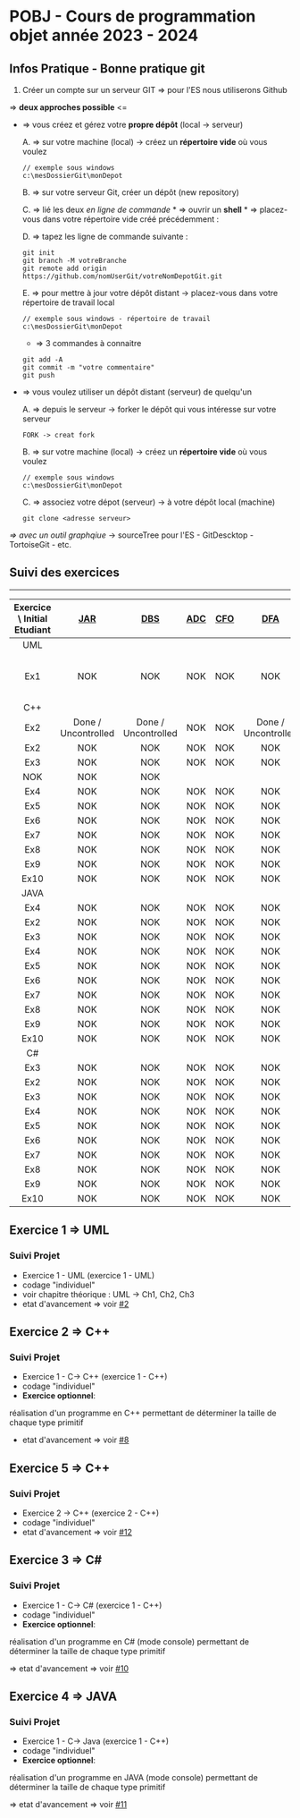 # POBJ - Cours de programmation objet année 2023 - 2024 
## Infos Pratique - Bonne pratique git

1. Créer un compte sur un serveur GIT => pour l'ES nous utiliserons <span sytle="color: #FF0000">Github</span>
	
=> **deux approches possible** <= 
* => vous créez et gérez votre **propre dépôt** (local -> serveur)
	
	A. => sur votre machine (local) -> créez un **répertoire vide** où vous voulez
	```
	// exemple sous windows 
	c:\mesDossierGit\monDepot 
	```
	B. => sur votre serveur Git, créer un dépôt (new repository) 
	
	C. => lié les deux *en ligne de commande* 
		* => ouvrir un **shell** 
		* => placez-vous dans votre répertoire vide créé précédemment :  
	
	D. => tapez les ligne de commande suivante : 	
	```
	git init
	git branch -M votreBranche
	git remote add origin https://github.com/nomUserGit/votreNomDepotGit.git
	```
	
	E. => pour mettre à jour votre dépôt distant -> placez-vous dans votre répertoire de travail local 
	```
	// exemple sous windows - répertoire de travail  
	c:\mesDossierGit\monDepot 
	```
	
	* => 3 commandes à connaitre 
	
	```
	git add -A 
	git commit -m "votre commentaire" 
	git push 
	```
* => vous voulez utiliser un dépôt distant (serveur) de quelqu'un 
	
	A. => depuis le serveur -> forker le dépôt qui vous intéresse sur votre serveur 
	```
	FORK -> creat fork
	```
	
	B.  => sur votre machine (local) -> créez un **répertoire vide** où vous voulez 
	```
	// exemple sous windows 
	c:\mesDossierGit\monDepot 
	```
	
	C. => associez votre dépot (serveur) -> à votre dépôt local (machine) 
	```
	git clone <adresse serveur> 
	``` 

*=> avec un outil graphqiue* -> sourceTree pour l'ES - GitDescktop - TortoiseGit - etc. 
	
## Suivi des exercices 
---

| Exercice \ Initial Etudiant | **[JAR](https://github.com/JeremyETMLES)** | **[DBS](https://github.com/damienbignens)** | **[ADC](https://github.com/antoniodocarmoafonso)** | **[CFO](https://github.com/CyrilFeliciano)** | **[DFA](https://github.com/Diogo-FerreiraETML)** | **[LGA](https://github.com/LuisGarciaAre)** | **[MPT](https://github.com/Melissaperret)** | **[SPN](https://github.com/Toxik24)** | 
|:---:|:---:|:---:|:---:|:---:|:---:|:---:|:---:|:---:|
| UML | | | | | | | | | 
| Ex1 | NOK | NOK | NOK | NOK | NOK | Done / Merged Solus on PBY | Done / Uncontrolled | Done / Uncontrolled |
| C++ | | | | | | | |
| Ex2 | Done / Uncontrolled | Done / Uncontrolled | NOK | NOK | Done / Uncontrolled | Done / Uncontrolled | Done / Uncontrolled | Done / Uncontrolled | 
| Ex2 | NOK | NOK | NOK | NOK | NOK | NOK | NOK | NOK | 
| Ex3 | NOK | NOK | NOK | NOK | NOK 
| NOK | NOK | NOK | 
| Ex4 | NOK | NOK | NOK | NOK | NOK | NOK | NOK | NOK | 
| Ex5 | NOK | NOK | NOK | NOK | NOK | NOK | NOK | NOK | 
| Ex6 | NOK | NOK | NOK | NOK | NOK | NOK | NOK | NOK | 
| Ex7 | NOK | NOK | NOK | NOK | NOK | NOK | NOK | NOK | 
| Ex8 | NOK | NOK | NOK | NOK | NOK | NOK | NOK | NOK | 
| Ex9 | NOK | NOK | NOK | NOK | NOK | NOK | NOK | NOK | 
| Ex10 | NOK | NOK | NOK | NOK | NOK | NOK | NOK | NOK | 
| JAVA | | | | | | | |
| Ex4 | NOK | NOK | NOK | NOK | NOK | NOK | NOK | NOK |
| Ex2 | NOK | NOK | NOK | NOK | NOK | NOK | NOK | NOK | 
| Ex3 | NOK | NOK | NOK | NOK | NOK | NOK | NOK | NOK | 
| Ex4 | NOK | NOK | NOK | NOK | NOK | NOK | NOK | NOK | 
| Ex5 | NOK | NOK | NOK | NOK | NOK | NOK | NOK | NOK | 
| Ex6 | NOK | NOK | NOK | NOK | NOK | NOK | NOK | NOK | 
| Ex7 | NOK | NOK | NOK | NOK | NOK | NOK | NOK | NOK | 
| Ex8 | NOK | NOK | NOK | NOK | NOK | NOK | NOK | NOK | 
| Ex9 | NOK | NOK | NOK | NOK | NOK | NOK | NOK | NOK | 
| Ex10 | NOK | NOK | NOK | NOK | NOK | NOK | NOK | NOK | 
| C# | | | | | | | |
| Ex3 | NOK | NOK | NOK | NOK | NOK | NOK | NOK | NOK | 
| Ex2 | NOK | NOK | NOK | NOK | NOK | NOK | NOK | NOK | 
| Ex3 | NOK | NOK | NOK | NOK | NOK | NOK | NOK | NOK | 
| Ex4 | NOK | NOK | NOK | NOK | NOK | NOK | NOK | NOK | 
| Ex5 | NOK | NOK | NOK | NOK | NOK | NOK | NOK | NOK | 
| Ex6 | NOK | NOK | NOK | NOK | NOK | NOK | NOK | NOK |
| Ex7 | NOK | NOK | NOK | NOK | NOK | NOK | NOK | NOK | 
| Ex8 | NOK | NOK | NOK | NOK | NOK | NOK | NOK | NOK | 
| Ex9 | NOK | NOK | NOK | NOK | NOK | NOK | NOK | NOK | 
| Ex10 | NOK | NOK | NOK | NOK | NOK | NOK | NOK | NOK | 

## Exercice 1 => **UML**
### Suivi Projet 
* Exercice 1 - UML (exercice 1 - UML)  
* codage "individuel" 
* voir chapitre théorique : UML -> Ch1, Ch2, Ch3
* etat d'avancement => voir [#2](https://github.com/PBYetml/POBJ_SLO2_23_24/issues/2)

## Exercice 2 => **C++**
### Suivi Projet  
* Exercice 1 - C-> C++ (exercice 1 - C++) 
* codage "individuel"
* **Exercice optionnel**: 

réalisation d'un programme en C++ permettant de déterminer la taille de chaque type primitif  
* etat d'avancement => voir [#8](https://github.com/PBYetml/POBJ_SLO2_23_24/issues/8)

## Exercice 5 => **C++**
### Suivi Projet  
* Exercice 2 -> C++ (exercice 2 - C++) 
* codage "individuel"
* etat d'avancement => voir [#12](https://github.com/PBYetml/POBJ_SLO2_23_24/issues/12)

## Exercice 3 => **C#**
### Suivi Projet  
* Exercice 1 - C-> C# (exercice 1 - C++) 
* codage "individuel"
* **Exercice optionnel**: 

réalisation d'un programme en C# (mode console) permettant de déterminer la taille de chaque type primitif  

=> etat d'avancement => voir [#10](https://github.com/PBYetml/POBJ_SLO2_23_24/issues/10)

## Exercice 4 => **JAVA**
### Suivi Projet  
* Exercice 1 - C-> Java (exercice 1 - C++) 
* codage "individuel"
* **Exercice optionnel**: 

réalisation d'un programme en JAVA (mode console) permettant de déterminer la taille de chaque type primitif  

=> etat d'avancement => voir [#11](https://github.com/PBYetml/POBJ_SLO2_23_24/issues/11)






